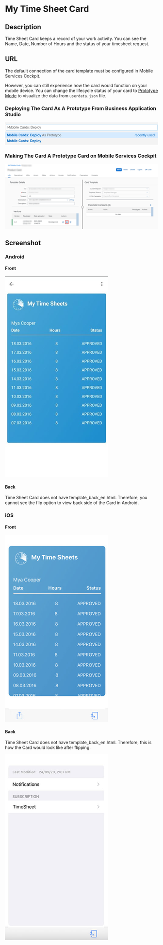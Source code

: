 # My Time Sheet Card

## Description

Time Sheet Card keeps a record of your work activity. You can see the Name, Date, Number of Hours and the status of your timesheet request.

## URL

The default connection of the card template must be configured in Mobile Services Cockpit.

However, you can still experience how the card would function on your mobile device.
You can change the lifecycle status of your card to [Prototype Mode](https://help.sap.com/doc/f53c64b93e5140918d676b927a3cd65b/Cloud/en-US/docs-en/guides/getting-started/mck/mck-managing-cards.html#prototype) to visualize the data from `userdata.json` file.

### Deploying The Card As A Prototype From Business Application Studio

![My Paycheck Card Business Application Studio Screenshot](screens/deploy-prototype-BAS.png)

### Making The Card A Prototype Card on Mobile Services Cockpit

![My Paycheck Card Mobile Services Cockpit Screenshot](screens/deploy-prototype-mobile-services-cockpit.png)

## Screenshot

### Android

#### Front

![Time Sheet Card Android Front Screenshot](screens/android_front.png)

#### Back

Time Sheet Card does not have template_back_en.html. Therefore, you cannot see the flip option to view back side of the Card in Android.

### iOS

#### Front

![Time Sheet Card iOS Front Screenshot](screens/ios_front.png)

#### Back

Time Sheet Card does not have template_back_en.html. Therefore, this is how the Card would look like after flipping.

![Time Sheet Card iOS Back Screenshot](screens/ios_back.png)
